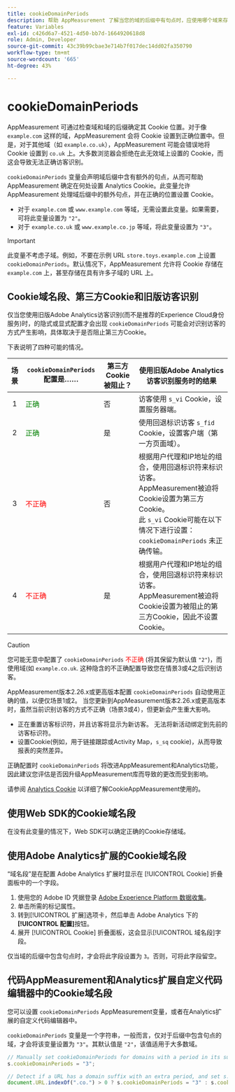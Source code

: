 ```yaml
---
title: cookieDomainPeriods
description: 帮助 AppMeasurement 了解当您的域的后缀中有句点时，应使用哪个域来存储 Cookie。
feature: Variables
exl-id: c426d6a7-4521-4d50-bb7d-1664920618d8
role: Admin, Developer
source-git-commit: 43c39b99cbae3e714b7f017dec14dd02fa350790
workflow-type: tm+mt
source-wordcount: '665'
ht-degree: 43%

---
```



# cookieDomainPeriods

AppMeasurement 可通过检查域和域的后缀确定其 Cookie 位置。对于像 `example.com` 这样的域，AppMeasurement 会将 Cookie 设置到正确位置中。但是，对于其他域（如 `example.co.uk`），AppMeasurement 可能会错误地将 Cookie 设置到 `co.uk` 上。大多数浏览器会拒绝在此无效域上设置的 Cookie，而这会导致无法正确访客识别。

`cookieDomainPeriods` 变量会声明域后缀中含有额外的句点，从而可帮助 AppMeasurement 确定在何处设置 Analytics Cookie。此变量允许 AppMeasurement 处理域后缀中的额外句点，并在正确的位置设置 Cookie。

* 对于 `example.com` 或 `www.example.com` 等域，无需设置此变量。如果需要，可将此变量设置为 `"2"`。
* 对于 `example.co.uk` 或 `www.example.co.jp` 等域，将此变量设置为 `"3"`。


>[!IMPORTANT]
>
>此变量不考虑子域。例如，不要在示例 URL `store.toys.example.com` 上设置 `cookieDomainPeriods`。默认情况下，AppMeasurement 允许将 Cookie 存储在 `example.com` 上，甚至存储在具有许多子域的 URL 上。


## Cookie域名段、第三方Cookie和旧版访客识别

仅当您使用旧版Adobe Analytics访客识别(而不是推荐的Experience Cloud身份服务)时，的隐式或显式配置才会出现 `cookieDomainPeriods` 可能会对识别访客的方式产生影响，具体取决于是否阻止第三方Cookie。

下表说明了四种可能的情况。

| 场景 | `cookieDomainPeriods` 配置是…… | 第三方Cookie被阻止？ | 使用旧版Adobe Analytics访客识别服务时的结果 |
|:---:|---|---|---|
| 1 | <span style="color:green">正确</span> | 否 | 访客使用 `s_vi` Cookie，设置服务器端。 |
| 2 | <span style="color:green">正确</span> | 是 | 使用回退标识访客 `s_fid` Cookie，设置客户端（第一方页面域）。 |
| 3 | <span style="color:red">不正确</span> | 否 | 根据用户代理和IP地址的组合，使用回退标识符来标识访客。 <br/>AppMeasurement被迫将Cookie设置为第三方Cookie。<br/> 此 `s_vi` Cookie可能在以下情况下进行设置： `cookieDomainPeriods` 未正确传输。 |
| 4 | <span style="color:red">不正确</span> | 是 | 根据用户代理和IP地址的组合，使用回退标识符来标识访客。<br/>AppMeasurement被迫将Cookie设置为被阻止的第三方Cookie，因此不设置Cookie。 |

>[!CAUTION]
>
>您可能无意中配置了 `cookieDomainPeriods` <span style="color:red">不正确</span> (将其保留为默认值 `"2"`)，而使用域(如 `example.co.uk`. 这种隐含的不正确配置导致您在情景3或4之后识别访客。
>
>AppMeasurement版本2.26.x或更高版本配置 `cookieDomainPeriods` 自动使用正确的值，以便仅场景1或2。 当您更新到AppMeasurement版本2.26.x或更高版本时，虽然当前识别访客的方式不正确（场景3或4），但更新会产生重大影响。
>
>* 正在重置访客标识符，并且访客将显示为新访客。 无法将新活动绑定到先前的访客标识符。
>* 设置Cookie(例如，用于链接跟踪或Activity Map，`s_sq` cookie)，从而导致报表的突然差异。
>
>正确配置时 `cookieDomainPeriods` 将改进AppMeasurement和Analytics功能，因此建议您评估是否因升级AppMeasurement库而导致的更改而受到影响。
>
> 请参阅 [Analytics Cookie](https://experienceleague.adobe.com/docs/core-services/interface/administration/ec-cookies/cookies-analytics.html?lang=zh-Hans) 以详细了解CookieAppMeasurement使用的。

## 使用Web SDK的Cookie域名段

在没有此变量的情况下，Web SDK可以确定正确的Cookie存储域。

## 使用Adobe Analytics扩展的Cookie域名段

“域名段”是在配置 Adobe Analytics 扩展时显示在 [!UICONTROL Cookie] 折叠面板中的一个字段。

1. 使用您的 Adobe ID 凭据登录 [Adobe Experience Platform 数据收集](https://experience.adobe.com/data-collection)。
1. 单击所需的标记属性。
1. 转到[!UICONTROL 扩展]选项卡，然后单击 Adobe Analytics 下的&#x200B;**[!UICONTROL 配置]**&#x200B;按钮。
1. 展开 [!UICONTROL Cookie] 折叠面板，这会显示[!UICONTROL 域名段]字段。

仅当域的后缀中包含句点时，才会将此字段设置为 `3`。否则，可将此字段留空。

## 代码AppMeasurement和Analytics扩展自定义代码编辑器中的Cookie域名段

您可以设置 `cookieDomainPeriods` AppMeasurement变量，或者在Analytics扩展的自定义代码编辑器中。

`cookieDomainPeriods` 变量是一个字符串，一般而言，仅对于后缀中包含句点的域，才会将该变量设置为 `"3"`。其默认值是 `"2"`，该值适用于大多数域。

```js
// Manually set cookieDomainPeriods for domains with a period in its suffix, such as www.example.co.uk
s.cookieDomainPeriods = "3";

// Detect if a URL has a domain suffix with an extra period, and set s.cookieDomainPeriods automatically
document.URL.indexOf(".co.") > 0 ? s.cookieDomainPeriods = "3" : s.cookieDomainPeriods = "2";
```
